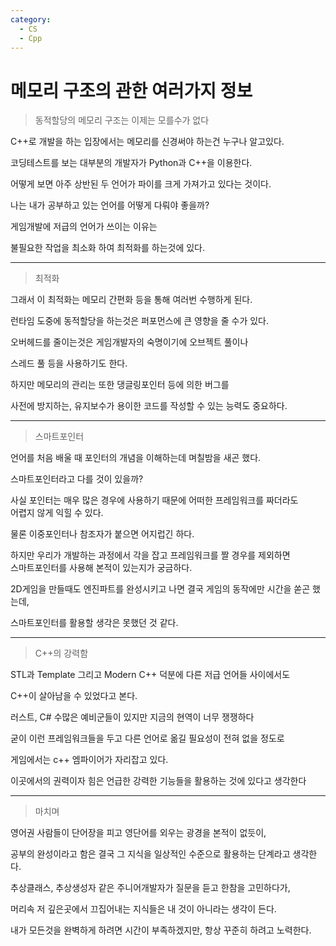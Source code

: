 ```yaml
---
category:
  - CS
  - Cpp
---
```


# 메모리 구조의 관한 여러가지 정보

>동적할당의 메모리 구조는 이제는 모를수가 없다   

C++로 개발을 하는 입장에서는 메모리를 신경써야 하는건 누구나 알고있다.   

코딩테스트를 보는 대부분의 개발자가 Python과 C++을 이용한다.   

어떻게 보면 아주 상반된 두 언어가 파이를 크게 가져가고 있다는 것이다.   

나는 내가 공부하고 있는 언어를 어떻게 다뤄야 좋을까?   

게임개발에 저급의 언어가 쓰이는 이유는   

불필요한 작업을 최소화 하여 최적화를 하는것에 있다.   

***

>최적화

그래서 이 최적화는 메모리 간편화 등을 통해 여러번 수행하게 된다.   

런타임 도중에 동적할당을 하는것은 퍼포먼스에 큰 영향을 줄 수가 있다.   

오버헤드를 줄이는것은 게임개발자의 숙명이기에 오브젝트 풀이나   

스레드 풀 등을 사용하기도 한다.   

하지만 메모리의 관리는 또한 댕글링포인터 등에 의한 버그를   

사전에 방지하는, 유지보수가 용이한 코드를 작성할 수 있는 능력도 중요하다.

***

>스마트포인터

언어를 처음 배울 때 포인터의 개념을 이해하는데 며칠밤을 새곤 했다.   

스마트포인터라고 다를 것이 있을까?   

사실 포인터는 매우 많은 경우에 사용하기 때문에 어떠한 프레임워크를 짜더라도   
어렵지 않게 익힐 수 있다.   

물론 이중포인터나 참조자가 붙으면 어지럽긴 하다.   

하지만 우리가 개발하는 과정에서 각을 잡고 프레임워크를 짤 경우를 제외하면   
스마트포인터를 사용해 본적이 있는지가 궁금하다.   

2D게임을 만들때도 엔진파트를 완성시키고 나면 결국 게임의 동작에만 시간을 쏟곤 했는데,   

스마트포인터를 활용할 생각은 못했던 것 같다.

***

>C++의 강력함

STL과 Template 그리고 Modern C++ 덕분에 다른 저급 언어들 사이에서도   

C++이 살아남을 수 있었다고 본다.   

러스트, C# 수많은 예비군들이 있지만 지금의 현역이 너무 쟁쟁하다   

굳이 이런 프레임워크들을 두고 다른 언어로 옮길 필요성이 전혀 없을 정도로   

게임에서는 c++ 엠파이어가 자리잡고 있다.   

이곳에서의 권력이자 힘은 언급한 강력한 기능들을 활용하는 것에 있다고 생각한다   

***

>마치며

영어권 사람들이 단어장을 피고 영단어를 외우는 광경을 본적이 없듯이,   

공부의 완성이라고 함은 결국 그 지식을 일상적인 수준으로 활용하는 단계라고 생각한다.   

추상클래스, 추상생성자 같은 주니어개발자가 질문을 듣고 한참을 고민하다가,   

머리속 저 깊은곳에서 끄집어내는 지식들은 내 것이 아니라는 생각이 든다.   

내가 모든것을 완벽하게 하려면 시간이 부족하겠지만, 항상 꾸준히 하려고 노력한다.



